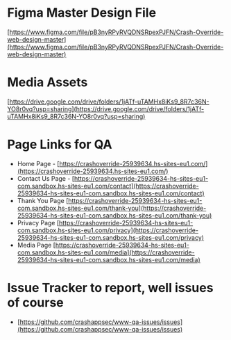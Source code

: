 # Figma Master Design File
[https://www.figma.com/file/pB3nyRPyRVQDNSRpexPJFN/Crash-Override-web-design-master](https://www.figma.com/file/pB3nyRPyRVQDNSRpexPJFN/Crash-Override-web-design-master)

# Media Assets
[https://drive.google.com/drive/folders/1jATf-uTAMHx8iKs9_8R7c36N-YO8r0vq?usp=sharing](https://drive.google.com/drive/folders/1jATf-uTAMHx8iKs9_8R7c36N-YO8r0vq?usp=sharing)

# Page Links for QA

- Home Page - [https://crashoverride-25939634.hs-sites-eu1.com/](https://crashoverride-25939634.hs-sites-eu1.com/)
- Contact Us Page - [https://crashoverride-25939634-hs-sites-eu1-com.sandbox.hs-sites-eu1.com/contact](https://crashoverride-25939634-hs-sites-eu1-com.sandbox.hs-sites-eu1.com/contact)
- Thank You Page [https://crashoverride-25939634-hs-sites-eu1-com.sandbox.hs-sites-eu1.com/thank-you](https://crashoverride-25939634-hs-sites-eu1-com.sandbox.hs-sites-eu1.com/thank-you)
- Privacy Page [https://crashoverride-25939634-hs-sites-eu1-com.sandbox.hs-sites-eu1.com/privacy](https://crashoverride-25939634-hs-sites-eu1-com.sandbox.hs-sites-eu1.com/privacy)
- Media Page [https://crashoverride-25939634-hs-sites-eu1-com.sandbox.hs-sites-eu1.com/media](https://crashoverride-25939634-hs-sites-eu1-com.sandbox.hs-sites-eu1.com/media)

# Issue Tracker to report, well issues of course
- [https://github.com/crashappsec/www-qa-issues/issues](https://github.com/crashappsec/www-qa-issues/issues)
